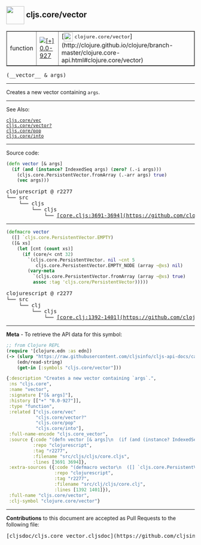 ## <img width="48px" valign="middle" src="http://i.imgur.com/Hi20huC.png"> cljs.core/vector

 <table border="1">
<tr>

<td>function</td>
<td><a href="https://github.com/cljsinfo/cljs-api-docs/tree/0.0-927"><img valign="middle" alt="[+] 0.0-927" src="https://img.shields.io/badge/+-0.0--927-lightgrey.svg"></a> </td>
<td>
[<img height="24px" valign="middle" src="http://i.imgur.com/1GjPKvB.png"> <samp>clojure.core/vector</samp>](http://clojure.github.io/clojure/branch-master/clojure.core-api.html#clojure.core/vector)
</td>
</tr>
</table>

 <samp>
(__vector__ & args)<br>
</samp>

---

Creates a new vector containing `args`.

---


See Also:

[`cljs.core/vec`](cljs.core_vec.md)<br>
[`cljs.core/vector?`](cljs.core_vectorQMARK.md)<br>
[`cljs.core/pop`](cljs.core_pop.md)<br>
[`cljs.core/into`](cljs.core_into.md)<br>

---


Source code:

```clj
(defn vector [& args]
  (if (and (instance? IndexedSeq args) (zero? (.-i args)))
    (cljs.core.PersistentVector.fromArray (.-arr args) true)
    (vec args)))
```

 <pre>
clojurescript @ r2277
└── src
    └── cljs
        └── cljs
            └── <ins>[core.cljs:3691-3694](https://github.com/clojure/clojurescript/blob/r2277/src/cljs/cljs/core.cljs#L3691-L3694)</ins>
</pre>


---

```clj
(defmacro vector
  ([] `cljs.core.PersistentVector.EMPTY)
  ([& xs]
    (let [cnt (count xs)]
      (if (core/< cnt 32)
        `(cljs.core.PersistentVector. nil ~cnt 5
           cljs.core.PersistentVector.EMPTY_NODE (array ~@xs) nil)
        (vary-meta
          `(cljs.core.PersistentVector.fromArray (array ~@xs) true)
          assoc :tag 'cljs.core/PersistentVector)))))
```

 <pre>
clojurescript @ r2277
└── src
    └── clj
        └── cljs
            └── <ins>[core.clj:1392-1401](https://github.com/clojure/clojurescript/blob/r2277/src/clj/cljs/core.clj#L1392-L1401)</ins>
</pre>

---

__Meta__ - To retrieve the API data for this symbol:

```clj
;; from Clojure REPL
(require '[clojure.edn :as edn])
(-> (slurp "https://raw.githubusercontent.com/cljsinfo/cljs-api-docs/catalog/cljs-api.edn")
    (edn/read-string)
    (get-in [:symbols "cljs.core/vector"]))
```

```clj
{:description "Creates a new vector containing `args`.",
 :ns "cljs.core",
 :name "vector",
 :signature ["[& args]"],
 :history [["+" "0.0-927"]],
 :type "function",
 :related ["cljs.core/vec"
           "cljs.core/vector?"
           "cljs.core/pop"
           "cljs.core/into"],
 :full-name-encode "cljs.core_vector",
 :source {:code "(defn vector [& args]\n  (if (and (instance? IndexedSeq args) (zero? (.-i args)))\n    (cljs.core.PersistentVector.fromArray (.-arr args) true)\n    (vec args)))",
          :repo "clojurescript",
          :tag "r2277",
          :filename "src/cljs/cljs/core.cljs",
          :lines [3691 3694]},
 :extra-sources ({:code "(defmacro vector\n  ([] `cljs.core.PersistentVector.EMPTY)\n  ([& xs]\n    (let [cnt (count xs)]\n      (if (core/< cnt 32)\n        `(cljs.core.PersistentVector. nil ~cnt 5\n           cljs.core.PersistentVector.EMPTY_NODE (array ~@xs) nil)\n        (vary-meta\n          `(cljs.core.PersistentVector.fromArray (array ~@xs) true)\n          assoc :tag 'cljs.core/PersistentVector)))))",
                  :repo "clojurescript",
                  :tag "r2277",
                  :filename "src/clj/cljs/core.clj",
                  :lines [1392 1401]}),
 :full-name "cljs.core/vector",
 :clj-symbol "clojure.core/vector"}

```

---

__Contributions__ to this document are accepted as Pull Requests to the following file:

 <pre>
[cljsdoc/cljs.core_vector.cljsdoc](https://github.com/cljsinfo/cljs-api-docs/blob/master/cljsdoc/cljs.core_vector.cljsdoc)
</pre>

